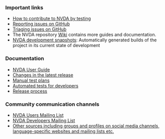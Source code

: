 ### Important links

* [How to contribute to NVDA by testing](./contributing.md)
* [Reporting issues on GitHub](../issues/readme.md)
* [Triaging issues on GitHub](../issues/triage.md)
* The NVDA repository [Wiki](https://github.com/nvaccess/nvda/wiki) contains more guides and documentation.
* [NVDA development snapshots](https://download.nvaccess.org/snapshots/alpha/): Automatically generated builds of the project in its current state of development

### Documentation

* [NVDA User Guide](https://download.nvaccess.org/documentation/userGuide.html)
* [Changes in the latest release](https://download.nvaccess.org/documentation/changes.html)
* [Manual test plans](../../tests/manual/README.md)
* [Automated tests for developers](./automated.md)
* [Release process](../community/releaseProcess.md)

### Community communication channels

* [NVDA Users Mailing List](https://groups.google.com/a/nvaccess.org/g/nvda-users)
* [NVDA Developers Mailing List](https://groups.io/g/nvda-devel)
* [Other sources including groups and profiles on social media channels, language-specific websites and mailing lists etc.](https://github.com/nvaccess/nvda/wiki/Connect)
